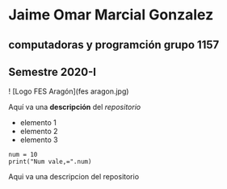 # Jaime Omar Marcial Gonzalez 
## computadoras y programción grupo 1157
## Semestre 2020-I
! [Logo FES Aragón](fes aragon.jpg)

Aquí va una  **descripción** del *repositorio*
- elemento 1
- elemento 2
- elemento 3

``` 
num = 10
print("Num vale,=".num)
```
Aqui va una descripcion del repositorio
